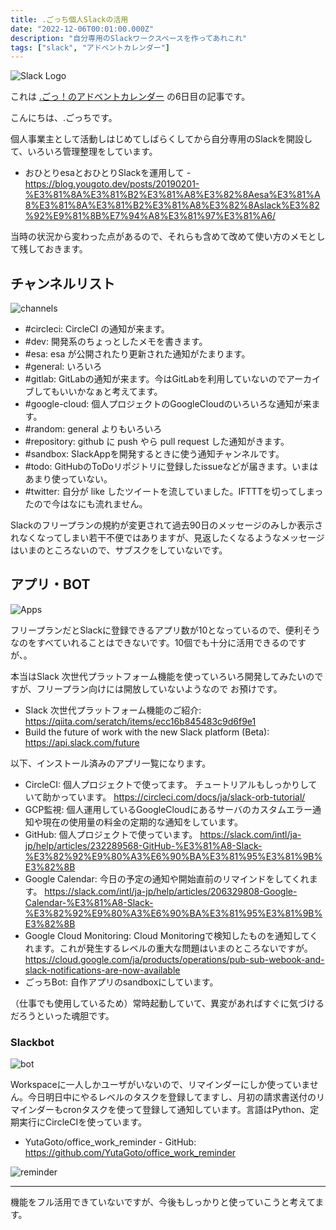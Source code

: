 ```yaml
---
title: .ごっち個人Slackの活用
date: "2022-12-06T00:01:00.000Z"
description: "自分専用のSlackワークスペースを作ってあれこれ"
tags: ["slack", "アドベントカレンダー"]
---
```


![Slack Logo](/assets/images/posts/20221206-personal-slack/Slack-logo.png)

これは [.ごっ！のアドベントカレンダー](https://adventar.org/calendars/8199) の6日目の記事です。

こんにちは、.ごっちです。

個人事業主として活動しはじめてしばらくしてから自分専用のSlackを開設して、いろいろ管理整理をしています。

- おひとりesaとおひとりSlackを運用して - https://blog.yougoto.dev/posts/20190201-%E3%81%8A%E3%81%B2%E3%81%A8%E3%82%8Aesa%E3%81%A8%E3%81%8A%E3%81%B2%E3%81%A8%E3%82%8Aslack%E3%82%92%E9%81%8B%E7%94%A8%E3%81%97%E3%81%A6/

当時の状況から変わった点があるので、それらも含めて改めて使い方のメモとして残しておきます。

## チャンネルリスト

![channels](/assets/images/posts/20221206-personal-slack/chs.png)

- #circleci: CircleCI の通知が来ます。
- #dev: 開発系のちょっとしたメモを書きます。
- #esa: esa が公開されたり更新された通知がたまります。
- #general: いろいろ
- #gitlab: GitLabの通知が来ます。今はGitLabを利用していないのでアーカイブしてもいいかなぁと考えてます。
- #google-cloud: 個人プロジェクトのGoogleCloudのいろいろな通知が来ます。
- #random: general よりもいろいろ
- #repository: github に push やら pull request した通知がきます。
- #sandbox: SlackAppを開発するときに使う通知チャンネルです。
- #todo: GitHubのToDoリポジトリに登録したissueなどが届きます。いまはあまり使っていない。
- #twitter: 自分が like したツイートを流していました。IFTTTを切ってしまったので今はなにも流れません。

Slackのフリープランの規約が変更されて過去90日のメッセージのみしか表示されなくなってしまい若干不便ではありますが、見返したくなるようなメッセージはいまのところないので、サブスクをしていないです。

## アプリ・BOT

![Apps](/assets/images/posts/20221206-personal-slack/apps.png)

フリープランだとSlackに登録できるアプリ数が10となっているので、便利そうなのをすべていれることはできないです。10個でも十分に活用できるのですが、。

本当はSlack 次世代プラットフォーム機能を使っていろいろ開発してみたいのですが、フリープラン向けには開放していないようなので お預けです。

- Slack 次世代プラットフォーム機能のご紹介: https://qiita.com/seratch/items/ecc16b845483c9d6f9e1
- Build the future of work with the new Slack platform (Beta): https://api.slack.com/future

以下、インストール済みのアプリ一覧になります。

- CircleCI: 個人プロジェクトで使ってます。 チュートリアルもしっかりしていて助かっています。 https://circleci.com/docs/ja/slack-orb-tutorial/
- GCP監視: 個人運用しているGoogleCloudにあるサーバのカスタムエラー通知や現在の使用量の料金の定期的な通知をしています。
- GitHub: 個人プロジェクトで使っています。 https://slack.com/intl/ja-jp/help/articles/232289568-GitHub-%E3%81%A8-Slack-%E3%82%92%E9%80%A3%E6%90%BA%E3%81%95%E3%81%9B%E3%82%8B
- Google Calendar: 今日の予定の通知や開始直前のリマインドをしてくれます。 https://slack.com/intl/ja-jp/help/articles/206329808-Google-Calendar-%E3%81%A8-Slack-%E3%82%92%E9%80%A3%E6%90%BA%E3%81%95%E3%81%9B%E3%82%8B
- Google Cloud Monitoring: Cloud Monitoringで検知したものを通知してくれます。これが発生するレベルの重大な問題はいまのところないですが。 https://cloud.google.com/ja/products/operations/pub-sub-webook-and-slack-notifications-are-now-available
- ごっちBot: 自作アプリのsandboxにしています。

（仕事でも使用しているため）常時起動していて、異変があればすぐに気づけるだろうといった魂胆です。


### Slackbot

![bot](/assets/images/posts/20221206-personal-slack/slackbot.jpg)

Workspaceに一人しかユーザがいないので、リマインダーにしか使っていません。今日明日中にやるレベルのタスクを登録してますし、月初の請求書送付のリマインダーもcronタスクを使って登録して通知しています。言語はPython、定期実行にCircleCIを使っています。

- YutaGoto/office_work_reminder - GitHub: https://github.com/YutaGoto/office_work_reminder

![reminder](/assets/images/posts/20221206-personal-slack/reminder.png)

---

機能をフル活用できていないですが、今後もしっかりと使っていこうと考えてます。
